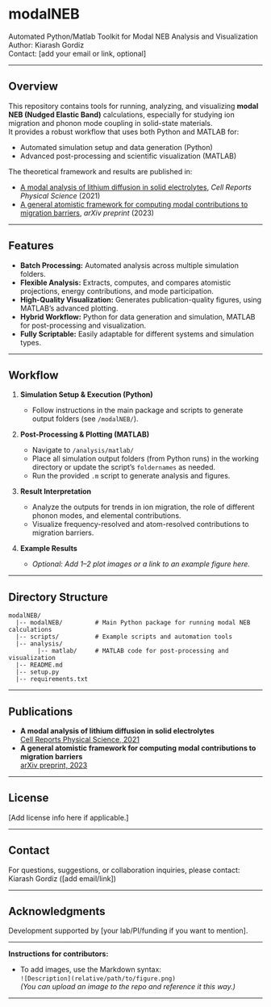 # modalNEB

Automated Python/Matlab Toolkit for Modal NEB Analysis and Visualization  
Author: Kiarash Gordiz  
Contact: [add your email or link, optional]

---

## Overview

This repository contains tools for running, analyzing, and visualizing **modal NEB (Nudged Elastic Band)** calculations, especially for studying ion migration and phonon mode coupling in solid-state materials.  
It provides a robust workflow that uses both Python and MATLAB for:

- Automated simulation setup and data generation (Python)
- Advanced post-processing and scientific visualization (MATLAB)

The theoretical framework and results are published in:

- [A modal analysis of lithium diffusion in solid electrolytes](https://www.sciencedirect.com/science/article/pii/S2666386421001260), *Cell Reports Physical Science* (2021)
- [A general atomistic framework for computing modal contributions to migration barriers](https://arxiv.org/abs/2305.01632), *arXiv preprint* (2023)

---

## Features

- **Batch Processing:** Automated analysis across multiple simulation folders.
- **Flexible Analysis:** Extracts, computes, and compares atomistic projections, energy contributions, and mode participation.
- **High-Quality Visualization:** Generates publication-quality figures, using MATLAB’s advanced plotting.
- **Hybrid Workflow:** Python for data generation and simulation, MATLAB for post-processing and visualization.
- **Fully Scriptable:** Easily adaptable for different systems and simulation types.

---

## Workflow

1. **Simulation Setup & Execution (Python)**
   - Follow instructions in the main package and scripts to generate output folders (see `/modalNEB/`).

2. **Post-Processing & Plotting (MATLAB)**
   - Navigate to `/analysis/matlab/`
   - Place all simulation output folders (from Python runs) in the working directory or update the script’s `foldernames` as needed.
   - Run the provided `.m` script to generate analysis and figures.

3. **Result Interpretation**
   - Analyze the outputs for trends in ion migration, the role of different phonon modes, and elemental contributions.
   - Visualize frequency-resolved and atom-resolved contributions to migration barriers.

4. **Example Results**
   - *Optional: Add 1–2 plot images or a link to an example figure here.*

---

## Directory Structure
```
modalNEB/
  |-- modalNEB/         # Main Python package for running modal NEB calculations
  |-- scripts/          # Example scripts and automation tools
  |-- analysis/
        |-- matlab/     # MATLAB code for post-processing and visualization
  |-- README.md
  |-- setup.py
  |-- requirements.txt
```
---

## Publications

- **A modal analysis of lithium diffusion in solid electrolytes**  
  [Cell Reports Physical Science, 2021](https://www.sciencedirect.com/science/article/pii/S2666386421001260)
- **A general atomistic framework for computing modal contributions to migration barriers**  
  [arXiv preprint, 2023](https://arxiv.org/abs/2305.01632)

---

## License

[Add license info here if applicable.]

---

## Contact

For questions, suggestions, or collaboration inquiries, please contact:  
Kiarash Gordiz ([add email/link])

---

## Acknowledgments

Development supported by [your lab/PI/funding if you want to mention].

---

**Instructions for contributors:**  
- To add images, use the Markdown syntax:  
  `![Description](relative/path/to/figure.png)`  
  *(You can upload an image to the repo and reference it this way.)*

---
